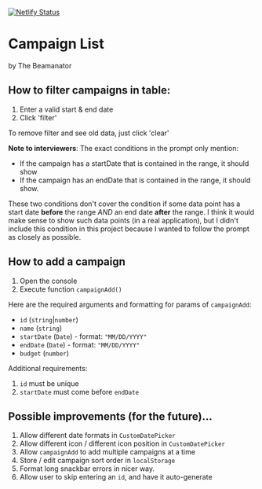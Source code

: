 [![Netlify Status](https://api.netlify.com/api/v1/badges/a5a4a29f-0bd7-4ed7-b803-fc9287b6a496/deploy-status)](https://app.netlify.com/sites/campaign-dashboard/deploys)

# Campaign List

by The Beamanator

## How to filter campaigns in table:

1. Enter a valid start & end date
2. Click 'filter'

To remove filter and see old data, just click 'clear'

**Note to interviewers**: The exact conditions in the prompt only mention:
- If the campaign has a startDate that is contained in the range, it should show
- If the campaign has an endDate that is contained in the range, it should show.

These two conditions don't cover the condition if some data point has a start date **before** the range _AND_ an end date **after** the range. I think it would make sense to show such data points (in a real application), but I didn't include this condition in this project because I wanted to follow the prompt as closely as possible.

## How to add a campaign

1. Open the console
2. Execute function `campaignAdd()`

Here are the required arguments and formatting for params of `campaignAdd`:

-   `id` (`string`|`number`)
-   `name` (`string`)
-   `startDate` (`Date`) - format: `"MM/DD/YYYY"`
-   `endDate` (`Date`) - format: `"MM/DD/YYYY"`
-   `budget` (`number`)

Additional requirements:

1. `id` must be unique
1. `startDate` must come before `endDate`

## Possible improvements (for the future)...

1. Allow different date formats in `CustomDatePicker`
1. Allow different icon / different icon position in `CustomDatePicker`
1. Allow `campaignAdd` to add multiple campaigns at a time
1. Store / edit campaign sort order in `localStorage`
1. Format long snackbar errors in nicer way.
1. Allow user to skip entering an `id`, and have it auto-generate
